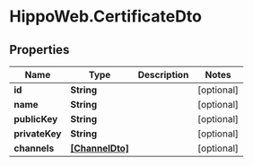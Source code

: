 # HippoWeb.CertificateDto

## Properties

Name | Type | Description | Notes
------------ | ------------- | ------------- | -------------
**id** | **String** |  | [optional] 
**name** | **String** |  | [optional] 
**publicKey** | **String** |  | [optional] 
**privateKey** | **String** |  | [optional] 
**channels** | [**[ChannelDto]**](ChannelDto.md) |  | [optional] 


